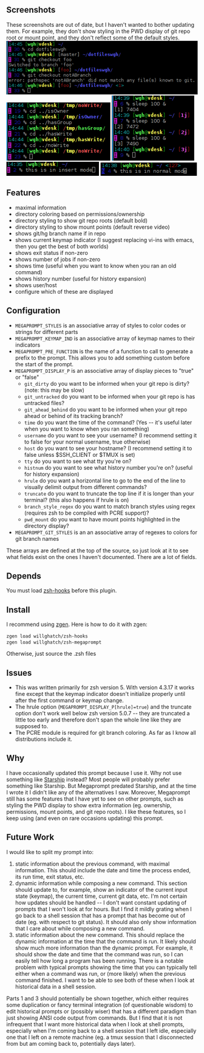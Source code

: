 Screenshots
-----------

These screenshots are out of date, but I haven't wanted to bother updating them.
For example, they don't show styling in the PWD display of git repo root or mount point, and they don't reflect some of the default styles.
![Example](https://github.com/willghatch/zsh-megaprompt/raw/master/img/git.png)
![Example](https://github.com/willghatch/zsh-megaprompt/raw/master/img/permissions.png)
![Example](https://github.com/willghatch/zsh-megaprompt/raw/master/img/jobs.png)
![Example](https://github.com/willghatch/zsh-megaprompt/raw/master/img/insert.png)
![Example](https://github.com/willghatch/zsh-megaprompt/raw/master/img/normal.png)

Features
--------

- maximal information
- directory coloring based on permissions/ownership
- directory styling to show git repo roots (default bold)
- directory styling to show mount points (default reverse video)
- shows git/hg branch name if in repo
- shows current keymap indicator (I suggest replacing vi-ins with emacs, then you get the best of both worlds)
- shows exit status if non-zero
- shows number of jobs if non-zero
- shows time (useful when you want to know when you ran an old command)
- shows history number (useful for history expansion)
- shows user/host
- configure which of these are displayed

Configuration
-------------

- <code>MEGAPROMPT_STYLES</code> is an associative array of styles to color codes or strings for different parts
- <code>MEGAPROMPT_KEYMAP_IND</code> is an associative array of keymap names to their indicators
- <code>MEGAPROMPT_PRE_FUNCTION</code> is the name of a function to call to generate a prefix to the prompt.  This allows you to add something custom before the start of the prompt.
- <code>MEGAPROMPT_DISPLAY_P</code> is an associative array of display pieces to "true" or "false"
    - <code>git_dirty</code> do you want to be informed when your git repo is dirty?  (note: this may be slow)
    - <code>git_untracked</code> do you want to be informed when your git repo is has untracked files?
    - <code>git_ahead_behind</code> do you want to be informed when your git repo ahead or behind of its tracking branch?
    - <code>time</code> do you want the time of the command? (Yes -- it's useful later when you want to know when you ran something)
    - <code>username</code> do you want to see your username? (I recommend setting it to false for your normal username, true otherwise)
    - <code>host</code> do you want to see your hostname? (I recommend setting it to false unless $SSH_CLIENT or $TMUX is set)
    - <code>tty</code> do you want to see what tty you're on?
    - <code>histnum</code> do you want to see what history number you're on? (useful for history expansion)
    - <code>hrule</code> do you want a horizontal line to go to the end of the line to visually delimit output from different commands?
    - <code>truncate</code> do you want to truncate the top line if it is longer than your terminal? (this also happens if hrule is on)
    - <code>branch_style_regex</code> do you want to match branch styles using regex (requires zsh to be compiled with PCRE support)?
    - <code>pwd_mount</code> do you want to have mount points highlighted in the directory display?
- <code>MEGAPROMPT_GIT_STYLES</code> is an an associative array of regexes to colors for git branch names

These arrays are defined at the top of the source, so just look at it to see what fields exist on the ones I haven't documented.  There are a lot of fields.

Depends
-------

You must load [zsh-hooks](https://github.com/willghatch/zsh-hooks) before this plugin.

Install
-------

I recommend using [zgen](https://github.com/tarjoilija/zgen).  Here is how to do it with zgen:

    zgen load willghatch/zsh-hooks
    zgen load willghatch/zsh-megaprompt

Otherwise, just source the .zsh files

Issues
------

- This was written primarily for zsh version 5.  With version 4.3.17
  it works fine except that the keymap indicator doesn't initialize
  properly until after the first command or keymap change.
- The hrule option (`MEGAPROMPT_DISPLAY_P[hrule]=true`) and the truncate option don't 
  work well below zsh version 5.0.7 -- they are truncated a little too early and
  therefore don't span the whole line like they are supposed to.
- The PCRE module is required for git branch coloring.  As far as I know all distributions include it.

Why
---

I have occasionally updated this prompt because I use it.
Why not use something like [Starship](https://starship.rs/) instead?
Most people will probably prefer something like Starship.
But Megaprompt predated Starship, and at the time I wrote it I didn't like any of the alternatives I saw.
Moreover, Megaprompt still has some features that I have yet to see on other prompts, such as styling the PWD display to show extra information (eg. ownership, permissions, mount points, and git repo roots).
I like these features, so I keep using (and even on rare occasions updating) this prompt.

Future Work
-----------

I would like to split my prompt into:

1. static information about the previous command, with maximal information.  This should include the date and time the process ended, its run time, exit status, etc.
2. dynamic information while composing a new command.  This section should update to, for example, show an indicator of the current input state (keymap), the current time, current git data, etc.  I'm not certain how updates should be handled -- I don't want constant updating of prompts that I won't look at for hours.  But I find it mildly grating when I go back to a shell session that has a prompt that has become out of date (eg. with respect to git status).  It should also only show information that I care about while composing a new command.
3. static information about the new command.  This should replace the dynamic information at the time that the command is run.  It likely should show much more information than the dynamic prompt.  For example, it should show the date and time that the command was run, so I can easily tell how long a program has been running.  There is a notable problem with typical prompts showing the time that you can typically tell either when a command was run, or (more likely) when the previous command finished.  I want to be able to see both of these when I look at historical data in a shell session.

Parts 1 and 3 should potentially be shown together, which either requires some duplication or fancy terminal integration (of questionable wisdom) to edit historical prompts or (possibly wiser) that has a different paradigm than just showing ANSI code output from commands.
But I find that it is not infrequent that I want more historical data when I look at shell prompts, especially when I'm coming back to a shell session that I left idle, especially one that I left on a remote machine (eg. a tmux session that I disconnected from but am coming back to, potentially days later).
